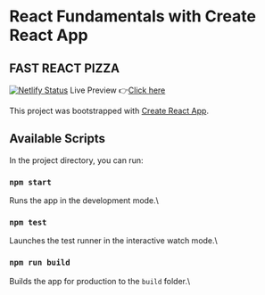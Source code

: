 # React Fundamentals with Create React App

## FAST REACT PIZZA
[![Netlify Status](https://api.netlify.com/api/v1/badges/4b47d930-6170-4f25-b315-500047b7e9bf/deploy-status)](https://app.netlify.com/sites/pizza-foods/deploys)
Live Preview 👉[Click here](https://pizza-foods.netlify.app/)

This project was bootstrapped with [Create React App](https://github.com/facebook/create-react-app).

## Available Scripts

In the project directory, you can run:

### `npm start`
Runs the app in the development mode.\


### `npm test`

Launches the test runner in the interactive watch mode.\

### `npm run build`
Builds the app for production to the `build` folder.\
